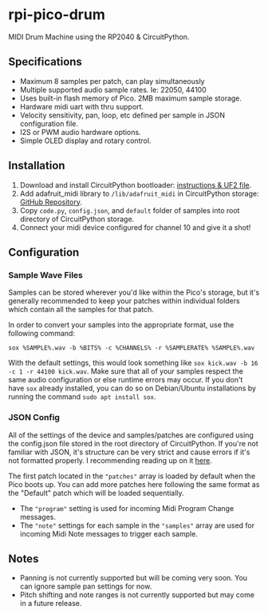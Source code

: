 # rpi-pico-drum
MIDI Drum Machine using the RP2040 &amp; CircuitPython.

## Specifications

* Maximum 8 samples per patch, can play simultaneously
* Multiple supported audio sample rates. Ie: 22050, 44100
* Uses built-in flash memory of Pico. 2MB maximum sample storage.
* Hardware midi uart with thru support.
* Velocity sensitivity, pan, loop, etc defined per sample in JSON configuration file.
* I2S or PWM audio hardware options.
* Simple OLED display and rotary control.

## Installation

1. Download and install CircuitPython bootloader: [instructions & UF2 file](https://circuitpython.org/board/raspberry_pi_pico/).
1. Add adafruit_midi library to `/lib/adafruit_midi` in CircuitPython storage: [GitHub Repository](https://github.com/adafruit/Adafruit_CircuitPython_MIDI).
1. Copy `code.py`, `config.json`, and `default` folder of samples into root directory of CircuitPython storage.
1. Connect your midi device configured for channel 10 and give it a shot!

## Configuration

### Sample Wave Files

Samples can be stored wherever you'd like within the Pico's storage, but it's generally recommended to keep your patches within individual folders which contain all the samples for that patch.

In order to convert your samples into the appropriate format, use the following command:

`sox %SAMPLE%.wav -b %BITS% -c %CHANNELS% -r %SAMPLERATE% %SAMPLE%.wav`

With the default settings, this would look something like `sox kick.wav -b 16 -c 1 -r 44100 kick.wav`. Make sure that all of your samples respect the same audio configuration or else runtime errors may occur. If you don't have `sox` already installed, you can do so on Debian/Ubuntu installations by running the command `sudo apt install sox`.

### JSON Config

All of the settings of the device and samples/patches are configured using the config.json file stored in the root directory of CircuitPython. If you're not familiar with JSON, it's structure can be very strict and cause errors if it's not formatted properly. I recommending reading up on it [here](https://developer.mozilla.org/en-US/docs/Learn/JavaScript/Objects/JSON).

The first patch located in the `"patches"` array is loaded by default when the Pico boots up. You can add more patches here following the same format as the "Default" patch which will be loaded sequentially.

* The `"program"` setting is used for incoming Midi Program Change messages.
* The `"note"` settings for each sample in the `"samples"` array are used for incoming Midi Note messages to trigger each sample.

## Notes

* Panning is not currently supported but will be coming very soon. You can ignore sample pan settings for now.
* Pitch shifting and note ranges is not currently supported but may come in a future release.
